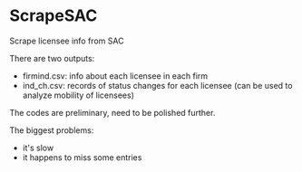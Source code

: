 # ScrapeSAC
Scrape licensee info from SAC

There are two outputs:
- firmind.csv: info about each licensee in each firm
- ind_ch.csv: records of status changes for each licensee (can be used to analyze mobility of licensees)

The codes are preliminary, need to be polished further.

The biggest problems:
- it's slow
- it happens to miss some entries